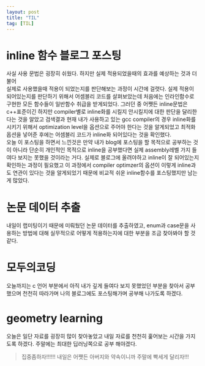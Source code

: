 ```yaml
---
layout: post
title: "TIL"
tag: [TIL]
---
```

# inline 함수 블로그 포스팅
사실 사용 문법은 굉장히 쉬웠다. 하지만 실제 적용되었을때의 효과를 예상하는 것과 더불어<br/>
실제로 사용했을때 적용이 되었는지를 판단해보는 과정이 시간에 걸렷다. 실제 적용이 되어있는지를 판단하기 위해서
어셈블리 코드를 살펴보았는데 처음에는 인라인함수로 구현한 모든 함수들이 일반함수 취급을 받게되었다. 그러던 중 
어쨋든 inline문법은 c++표준이긴 하지만 compiler별로 inline화를 시킬지 안시킬지에 대한 판단을 달리한다는 것을 알았고
검색결과 현재 내가 사용하고 있는 gcc compiler의 경우 inline화를 시키기 위해서 optimization level을 옵션으로
주어야 한다는 것을 알게되었고 최적화 옵션을 넣어준 후에는 어셈블리 코드가 inline화 되어있다는 것을 확인했다.
<br/>
오늘 이 포스팅을 하면서 느낀것은 만약 내가 blog에 포스팅을 할 목적으로 공부하는 것이 아니라 
단순히 개인적인 목적으로 inline을 공부했다면 실제 assembly레벨 가지 들여다 보지는 못했을 것이라는 거다.
실제로 블로그에 올려야하고 inline이 잘 되어있는지 확인하는 과정이 필요했고 이 과정에서 compiler optimzer의 옵션이 이렇게 inline과도 
연관이 있다는 것을 알게되었기 때문에 비교적 쉬운 inline함수를 포스팅했지만 남는게 많았다.

# 논문 데이터 추출
내일이 랩미팅이기 때문에 미뤄뒀던 논문 데이터를 추출하였고, enum과 case문을 사용하는 방법에 대해 실무적으로 어떻게 적용하는지에 대한 부분을 조금 찾아봐야 할 것 같다.

# 모두의코딩
오늘까지는 c 언어 부분에서 아직 내가 깊게 들여다 보지 못했었던 부분을 찾아서 공부했으며 천천히 따라가며 나의 블로그에도 포스팅해가며 공부해 나가도록 하겠다.

# geometry learning 
오늘은 일단 자료를 굉장히 많이 찾아놓았고 내일 자료를 천천히 훑어보는 시간을 가지도록 하겠다. 주말에는 최대한 딥러닝쪽으로 공부 해야겠다.

> 집중좀하자!!!!!! 내일은 어쩃든 아버지와 약속이니까 주말에 빡세게 달리자!!!